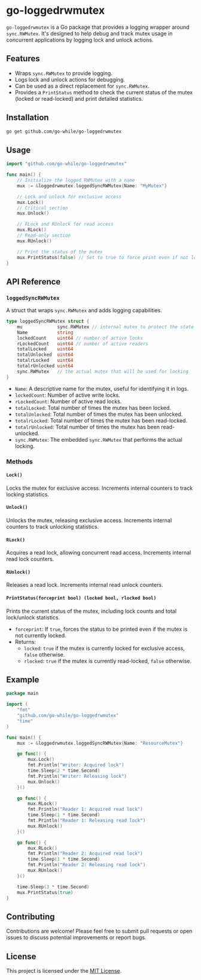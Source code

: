 # go-loggedrwmutex

`go-loggedrwmutex` is a Go package that provides a logging wrapper around `sync.RWMutex`. It's designed to help debug and track mutex usage in concurrent applications by logging lock and unlock actions.

## Features

- Wraps `sync.RWMutex` to provide logging.
- Logs lock and unlock actions for debugging.
- Can be used as a direct replacement for `sync.RWMutex`.
- Provides a `PrintStatus` method to check the current status of the mutex (locked or read-locked) and print detailed statistics.

## Installation

```bash
go get github.com/go-while/go-loggedrwmutex
```

## Usage

```go
import "github.com/go-while/go-loggedrwmutex"

func main() {
    // Initialize the logged RWMutex with a name
    mux := &loggedrwmutex.loggedSyncRWMutex{Name: "MyMutex"}

    // Lock and unlock for exclusive access
    mux.Lock()
    // Critical section
    mux.Unlock()

    // RLock and RUnlock for read access
    mux.RLock()
    // Read-only section
    mux.RUnlock()

    // Print the status of the mutex
    mux.PrintStatus(false) // Set to true to force print even if not locked
}
```

## API Reference

### `loggedSyncRWMutex`

A struct that wraps `sync.RWMutex` and adds logging capabilities.

```go
type loggedSyncRWMutex struct {
	mu             sync.RWMutex // internal mutex to protect the state of the loggedSyncRWMutex
	Name           string
	lockedCount    uint64 // number of active locks
	rLockedCount   uint64 // number of active readers
	totalLocked    uint64
	totalUnlocked  uint64
	totalrLocked   uint64
	totalrUnlocked uint64
	sync.RWMutex   // the actual mutex that will be used for locking
}
```

- `Name`: A descriptive name for the mutex, useful for identifying it in logs.
- `lockedCount`: Number of active write locks.
- `rLockedCount`: Number of active read locks.
- `totalLocked`: Total number of times the mutex has been locked.
- `totalUnlocked`: Total number of times the mutex has been unlocked.
- `totalrLocked`: Total number of times the mutex has been read-locked.
- `totalrUnlocked`: Total number of times the mutex has been read-unlocked.
- `sync.RWMutex`: The embedded `sync.RWMutex` that performs the actual locking.

### Methods

#### `Lock()`

Locks the mutex for exclusive access.  Increments internal counters to track locking statistics.

#### `Unlock()`

Unlocks the mutex, releasing exclusive access.  Increments internal counters to track unlocking statistics.

#### `RLock()`

Acquires a read lock, allowing concurrent read access. Increments internal read lock counters.

#### `RUnlock()`

Releases a read lock. Increments internal read unlock counters.

#### `PrintStatus(forceprint bool) (locked bool, rlocked bool)`

Prints the current status of the mutex, including lock counts and total lock/unlock statistics.

- `forceprint`: If `true`, forces the status to be printed even if the mutex is not currently locked.
- Returns:
    - `locked`: `true` if the mutex is currently locked for exclusive access, `false` otherwise.
    - `rlocked`: `true` if the mutex is currently read-locked, `false` otherwise.

## Example

```go
package main

import (
	"fmt"
	"github.com/go-while/go-loggedrwmutex"
	"time"
)

func main() {
	mux := &loggedrwmutex.loggedSyncRWMutex{Name: "ResourceMutex"}

	go func() {
		mux.Lock()
		fmt.Println("Writer: Acquired lock")
		time.Sleep(2 * time.Second)
		fmt.Println("Writer: Releasing lock")
		mux.Unlock()
	}()

	go func() {
		mux.RLock()
		fmt.Println("Reader 1: Acquired read lock")
		time.Sleep(1 * time.Second)
		fmt.Println("Reader 1: Releasing read lock")
		mux.RUnlock()
	}()

	go func() {
		mux.RLock()
		fmt.Println("Reader 2: Acquired read lock")
		time.Sleep(1 * time.Second)
		fmt.Println("Reader 2: Releasing read lock")
		mux.RUnlock()
	}()

	time.Sleep(3 * time.Second)
	mux.PrintStatus(true)
}
```

## Contributing

Contributions are welcome! Please feel free to submit pull requests or open issues to discuss potential improvements or report bugs.

## License

This project is licensed under the [MIT License](LICENSE).